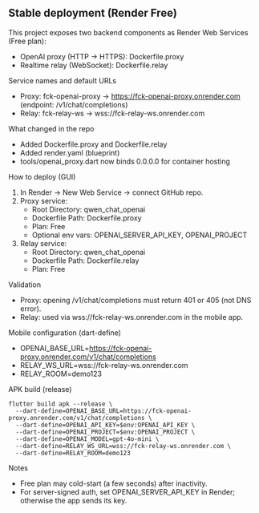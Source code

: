 ## Stable deployment (Render Free)

This project exposes two backend components as Render Web Services (Free plan):
- OpenAI proxy (HTTP → HTTPS): Dockerfile.proxy
- Realtime relay (WebSocket): Dockerfile.relay

Service names and default URLs
- Proxy: fck-openai-proxy → https://fck-openai-proxy.onrender.com (endpoint: /v1/chat/completions)
- Relay: fck-relay-ws → wss://fck-relay-ws.onrender.com

What changed in the repo
- Added Dockerfile.proxy and Dockerfile.relay
- Added render.yaml (blueprint)
- tools/openai_proxy.dart now binds 0.0.0.0 for container hosting

How to deploy (GUI)
1) In Render → New Web Service → connect GitHub repo.
2) Proxy service:
   - Root Directory: qwen_chat_openai
   - Dockerfile Path: Dockerfile.proxy
   - Plan: Free
   - Optional env vars: OPENAI_SERVER_API_KEY, OPENAI_PROJECT
3) Relay service:
   - Root Directory: qwen_chat_openai
   - Dockerfile Path: Dockerfile.relay
   - Plan: Free

Validation
- Proxy: opening /v1/chat/completions must return 401 or 405 (not DNS error).
- Relay: used via wss://fck-relay-ws.onrender.com in the mobile app.

Mobile configuration (dart-define)
- OPENAI_BASE_URL=https://fck-openai-proxy.onrender.com/v1/chat/completions
- RELAY_WS_URL=wss://fck-relay-ws.onrender.com
- RELAY_ROOM=demo123

APK build (release)
```
flutter build apk --release \
  --dart-define=OPENAI_BASE_URL=https://fck-openai-proxy.onrender.com/v1/chat/completions \
  --dart-define=OPENAI_API_KEY=$env:OPENAI_API_KEY \
  --dart-define=OPENAI_PROJECT=$env:OPENAI_PROJECT \
  --dart-define=OPENAI_MODEL=gpt-4o-mini \
  --dart-define=RELAY_WS_URL=wss://fck-relay-ws.onrender.com \
  --dart-define=RELAY_ROOM=demo123
```

Notes
- Free plan may cold-start (a few seconds) after inactivity.
- For server-signed auth, set OPENAI_SERVER_API_KEY in Render; otherwise the app sends its key.


